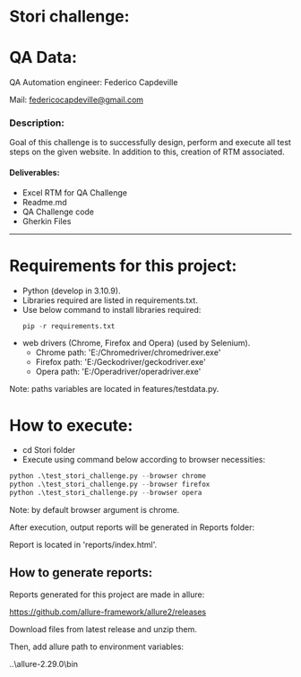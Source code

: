 # Stori challenge: 

# QA Data:
QA Automation engineer: Federico Capdeville

Mail: federicocapdeville@gmail.com 


### Description:
Goal of this challenge is to successfully design, perform and execute all 
test steps on the given website. In addition to this, creation of RTM associated.

#### Deliverables:
- Excel RTM for QA Challenge
- Readme.md
- QA Challenge code
- Gherkin Files

-----

# Requirements for this project:
- Python (develop in 3.10.9).
- Libraries required are listed in requirements.txt.
- Use below command to install libraries required: 
  ``` Python
  pip -r requirements.txt
  ```
- web drivers (Chrome, Firefox and Opera) (used by Selenium).
  - Chrome path: 'E:/Chromedriver/chromedriver.exe'
  - Firefox path: 'E:/Geckodriver/geckodriver.exe'
  - Opera path: 'E:/Operadriver/operadriver.exe'

Note: paths variables are located in features/testdata.py.

# How to execute:
- cd Stori folder
- Execute using command below according to browser necessities:
``` Python
python .\test_stori_challenge.py --browser chrome
python .\test_stori_challenge.py --browser firefox
python .\test_stori_challenge.py --browser opera
```
Note: by default browser argument is chrome.

After execution, output reports will be generated in Reports folder:

Report is located in 'reports/index.html'.


## How to generate reports:
Reports generated for this project are made in allure:

https://github.com/allure-framework/allure2/releases

Download files from latest release and unzip them.

Then, add allure path to environment variables:

..\allure-2.29.0\bin
